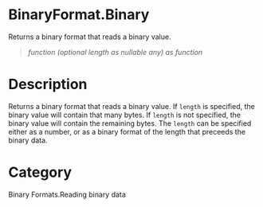 ﻿# BinaryFormat.Binary
Returns a binary format that reads a binary value.
> _function (optional length as nullable any) as function_
# Description 
Returns a binary format that reads a binary value.  If <code>length</code> is specified, the binary value will contain that many bytes.  If <code>length</code> is not specified, the binary value will contain the remaining bytes.  The <code>length</code> can be specified either as a number, or as a binary format of the length that preceeds the binary data.
# Category 
Binary Formats.Reading binary data

